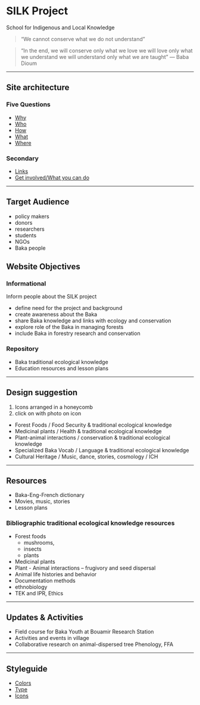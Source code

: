 # SILK Project
School for Indigenous and Local Knowledge

> “We cannot conserve what we do not understand”

> “In the end, we will conserve only what we love we will love only what we understand we will understand only what we are taught”
> — Baba Dioum


--- 
## Site architecture

### Five Questions

- [Why](why.md)
- [Who](who.md)
- [How](how.md)
- [What](what.md)
- [Where](where.md)

### Secondary
- [Links](links.md)
- [Get involved/What you can do](get-involved.md)

--- 

## Target Audience
- policy makers
- donors
- researchers
- students
- NGOs
- Baka people

## Website Objectives

### Informational
Inform people about the SILK project
- define need for the project and background
- create awareness about the Baka
- share Baka knowledge and links with ecology and conservation 
- explore role of the Baka in managing forests
- include Baka in forestry research and conservation

### Repository
- Baka traditional ecological knowledge
- Education resources and lesson plans


--- 

## Design suggestion 
1. Icons arranged in a honeycomb
1. click on with photo on icon

- Forest Foods / Food Security & traditional ecological knowledge
- Medicinal plants / Health & traditional ecological knowledge
- Plant-animal interactions / conservation & traditional ecological knowledge
- Specialized Baka Vocab / Language & traditional ecological knowledge
- Cultural Heritage / Music, dance, stories, cosmology / ICH

--- 

## Resources
- Baka-Eng-French dictionary
- Movies, music, stories
- Lesson plans

### Bibliographic traditional ecological knowledge resources
- Forest foods
  - mushrooms, 
  - insects
  - plants
- Medicinal plants
- Plant - Animal interactions – frugivory and seed dispersal
- Animal life histories and behavior
- Documentation methods
- ethnobiology
- TEK and IPR, Ethics

--- 
## Updates & Activities 
- Field course for Baka Youth at Bouamir Research Station
- Activities and events in village
- Collaborative research on animal-dispersed tree Phenology, FFA


--- 

## Styleguide

- [Colors](colour/index.html)
- [Type](typography/index.html)
- [Icons](icons/index.html)

